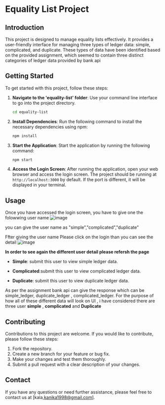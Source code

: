 
# Equality List Project

## Introduction

This project is designed to manage equality lists effectively. It provides a user-friendly interface for managing three types of ledger data: simple, complicated, and duplicate. These types of data have been identified based on the provided assignment, which seemed to contain three distinct categories of ledger data provided by bank api

## Getting Started

To get started with this project, follow these steps:

1. **Navigate to the 'equality-list' folder**: Use your command line interface to go into the project directory.

   ```bash
   cd equality-list
   ```

2. **Install Dependencies**: Run the following command to install the necessary dependencies using npm:

   ```bash
   npm install
   ```

3. **Start the Application**: Start the application by running the following command:

   ```bash
   npm start
   ```

4. **Access the Login Screen**: After running the application, open your web browser and access the login screen. The project should be running at `http://localhost:3000` by default. If the port is different, it will be displayed in your terminal.

## Usage

Once you have accessed the login screen, you have to give one the folowwing user name
![image](https://github.com/buildWithKanika/EquityList/assets/46522747/a19be813-16c8-4f22-a2a5-37bcb435803b)

you can give the user name as "simple","complicated","duplicate"
   
Ffter giving the user name Please click on the login than you can see the detail 
![image](https://github.com/buildWithKanika/EquityList/assets/46522747/3ca163f3-77f1-47ce-bd1a-f687f7723c94)

**In order to see again the different user detail please refersh the page**


- **Simple**: submit this user to view simple ledger data.

- **Complicated**:submit this user to view  complicated ledger data.

- **Duplicate**: submit this user to view  duplicate ledger data.

As per the assignment bank api can give the response which can be simple_ledger, duplicate_ledger , complicated_ledger.
For the purpose of how all of these different data will look on UI , i have considered there are three user **simple** , **complicated** and **Duplicate**


## Contributing

Contributions to this project are welcome. If you would like to contribute, please follow these steps:

1. Fork the repository.
2. Create a new branch for your feature or bug fix.
3. Make your changes and test them thoroughly.
4. Submit a pull request with a clear description of your changes.

## Contact

If you have any questions or need further assistance, please feel free to contact us at [kala,kanika1998@gmail.com].

